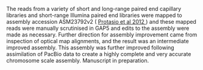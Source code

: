 [//]: # (Created by ./bin/manage_files.pl from ./species/Schistosoma_mansoni/PRJEA36577/Schistosoma_mansoni_PRJEA36577.assembly.html on Thu Jun 11 13:45:39 2020)
The reads from a variety of short and long-range paired end capillary libraries and short-range Illumina paired end libraries were mapped to assembly accession ASM23792v2 ( [ Protasio et al 2012 ](http://europepmc.org/abstract/MED/22253936)) and these mapped reads were manually scrutinised in GAP5 and edits to the assembly were made as necessary.  Further direction for assembly improvement came from inspection of optical map alignments, and the result was an intermediate improved assembly.  This assembly was further improved following assimilation of PacBio data to create a highly complete and very accurate chromosome scale assembly. Manuscript in preparation.
